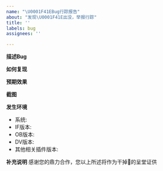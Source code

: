 ```yaml
---
name: "\U0001F41EBug行踪报告"
about: "发现\U0001F41E出没，举报行踪"
title: ''
labels: bug
assignees: ''

---
```


**描述Bug**


**如何复现**


**预期效果**


**截图**
<!--如果可能的话，一图胜千言-->

**发生环境**
 - 系统: <!--Win-->
 - IF版本: <!--3.7.1-->
 - OB版本: <!--3.7.1-->
 - DV版本: <!--3.7.1-->
 - 其他相关插件版本: <!--3.7.1-->

**补充说明**
感谢您的鼎力合作，您以上所述将作为干掉🐞的呈堂证供
